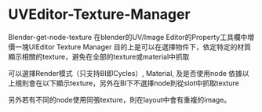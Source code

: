 # UVEditor-Texture-Manager
Blender-get-node-texture
在blender的UV/Image Editor的Property工具欄中增價一塊UIEditor Texture Manager
目的上是可以在選擇物件下，依定特定的材質顯示相關的texture，避免在全部的texture或material中抓取
 
可以選擇Render模式（只支持BI即Cycles）, Material, 及是否使用node
依據以上規則會在以下顯示texture，另外在BI下不選擇node則從slot中抓取texture
 
另外若有不同的node使用同張texture，則在layout中會有重複的image。
